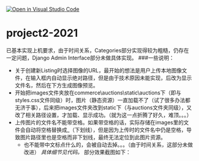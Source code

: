 [![Open in Visual Studio Code](https://classroom.github.com/assets/open-in-vscode-c66648af7eb3fe8bc4f294546bfd86ef473780cde1dea487d3c4ff354943c9ae.svg)](https://classroom.github.com/online_ide?assignment_repo_id=7617012&assignment_repo_type=AssignmentRepo)
# project2-2021

已基本实现上机要求，由于时间关系，Categories部分实现得较为粗糙，仍存在一定问题，Django Admin Interface部分未做具体实现。
###一些说明：
* 关于创建新Listing时选择图像的URL，最开始的想法是用户上传本地图像文件，在输入框内自动显示绝对路径，但是由于技术原因未能实现，后改为显示文件名，然后在下方生成图像预览。
* 开始把images文件夹放在commerce\auctions\static\auctions下（即与styles.css文件同级）时，图片（静态资源）一直加载不了（试了很多办法都无济于事），后来把images文件夹改到static下（与auctions文件夹同级），又改了相关路径设置，才加载、显示成功。（就为这一点折腾了好久，难顶。。。）
* 上传图片的文件名不能带空格。如果带空格的话，实际存储在images里的文件会自动将空格替换成_（下划线），但是因为上传时的文件名中仍是空格，导致图片路径里也是空格而非下划线，最终无法定位到此图片资源。
  * 也不能带中文标点什么的，会被自动去掉。。。（由于时间关系，这部分未做改进）
*具体细节见代码。*
部分效果截图如下：
